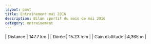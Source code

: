 ```yaml
---
layout: post
title: Entrainement mai 2016
description: Bilan sportif du mois de mai 2016
category: entrainement
---
```


| Distance         | 147.7 km      |
| Durée            | 15:23 h:m     |
| Gain d’altitude  | 4,365 m       |
